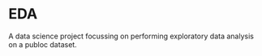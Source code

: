 # EDA
A data science project focussing on performing exploratory data analysis on a publoc dataset. 
